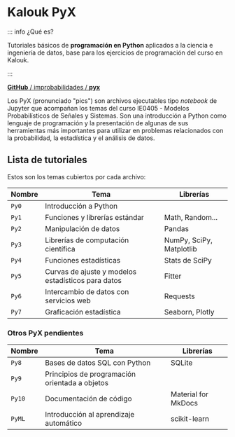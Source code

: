 # Kalouk PyX

::: info ¿Qué es?

Tutoriales básicos de **programación en Python** aplicados a la ciencia e ingeniería de datos, base para los ejercicios de programación del curso en Kalouk.

:::

<span class="i-simple-icons-github"></span> [**GitHub** / improbabilidades / **pyx**](https://github.com/improbabilidades/pyx)

Los PyX (pronunciado "pics") son archivos ejecutables tipo _notebook_ de Jupyter que acompañan los temas del curso IE0405 - Modelos Probabilísticos de Señales y Sistemas. Son una introducción a Python como lenguaje de programación y la presentación de algunas de sus herramientas más importantes para utilizar en problemas relacionados con la probabilidad, la estadística y el análisis de datos.

## Lista de tutoriales

Estos son los temas cubiertos por cada archivo:

| Nombre | Tema                                               | Librerías                |
| ------ | -------------------------------------------------- | ------------------------ |
| `Py0`  | Introducción a Python                              |                          |
| `Py1`  | Funciones y librerías estándar                     | Math, Random...          |
| `Py2`  | Manipulación de datos                              | Pandas                   |
| `Py3`  | Librerías de computación científica                | NumPy, SciPy, Matplotlib |
| `Py4`  | Funciones estadísticas                             | Stats de SciPy           |
| `Py5`  | Curvas de ajuste y modelos estadísticos para datos | Fitter                   |
| `Py6`  | Intercambio de datos con servicios web             | Requests                 |
| `Py7`  | Graficación estadística                            | Seaborn, Plotly          |

### Otros PyX pendientes

| Nombre | Tema                                           | Librerías           |
| ------ | ---------------------------------------------- | ------------------- |
| `Py8`  | Bases de datos SQL con Python                  | SQLite              |
| `Py9`  | Principios de programación orientada a objetos |                     |
| `Py10` | Documentación de código                        | Material for MkDocs |
| `PyML` | Introducción al aprendizaje automático         | scikit-learn        |

